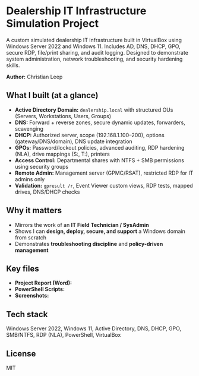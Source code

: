 # Dealership IT Infrastructure Simulation Project
A custom simulated dealership IT infrastructure built in VirtualBox using Windows Server 2022 and Windows 11. Includes AD, DNS, DHCP, GPO, secure RDP, file/print sharing, and audit logging. Designed to demonstrate system administration, network troubleshooting, and security hardening skills.

**Author:** Christian Leep


## What I built (at a glance)
- **Active Directory Domain:** `dealership.local` with structured OUs (Servers, Workstations, Users, Groups)
- **DNS:** Forward + reverse zones, secure dynamic updates, forwarders, scavenging
- **DHCP:** Authorized server, scope (192.168.1.100–200), options (gateway/DNS/domain), DNS update integration
- **GPOs:** Password/lockout policies, advanced auditing, RDP hardening (NLA), drive mappings (S:, T:), printers
- **Access Control:** Departmental shares with NTFS + SMB permissions using security groups
- **Remote Admin:** Management server (GPMC/RSAT), restricted RDP for IT admins only
- **Validation:** `gpresult /r`, Event Viewer custom views, RDP tests, mapped drives, DNS/DHCP checks

## Why it matters
- Mirrors the work of an **IT Field Technician / SysAdmin**
- Shows I can **design, deploy, secure, and support** a Windows domain from scratch
- Demonstrates **troubleshooting discipline** and **policy-driven management**

## Key files
- **Project Report (Word):** 
- **PowerShell Scripts:**  
- **Screenshots:** 

## Tech stack
Windows Server 2022, Windows 11, Active Directory, DNS, DHCP, GPO, SMB/NTFS, RDP (NLA), PowerShell, VirtualBox

## License
MIT

